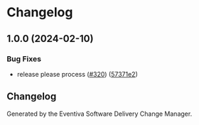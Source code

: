 # Changelog

## 1.0.0 (2024-02-10)


### Bug Fixes

* release please process ([#320](https://github.com/Eventiva/Eventiva/issues/320)) ([57371e2](https://github.com/Eventiva/Eventiva/commit/57371e2d2391bf729d491ff9b1ce90107a45a4c5))

## Changelog

Generated by the Eventiva Software Delivery Change Manager.
